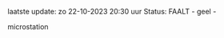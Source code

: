 laatste update: 
zo 22-10-2023 20:30   uur 
Status: FAALT - geel - 
<div class="service Y">microstation</div>